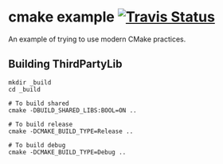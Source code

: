 # cmake example [![Travis Status](https://travis-ci.org/mjclarke01/cmake_example.svg?branch=master)](https://travis-ci.org/mjclarke01/cmake_example)

An example of trying to use modern CMake practices.


## Building ThirdPartyLib

```
mkdir _build
cd _build

# To build shared
cmake -DBUILD_SHARED_LIBS:BOOL=ON ..

# To build release
cmake -DCMAKE_BUILD_TYPE=Release ..

# To build debug
cmake -DCMAKE_BUILD_TYPE=Debug ..
